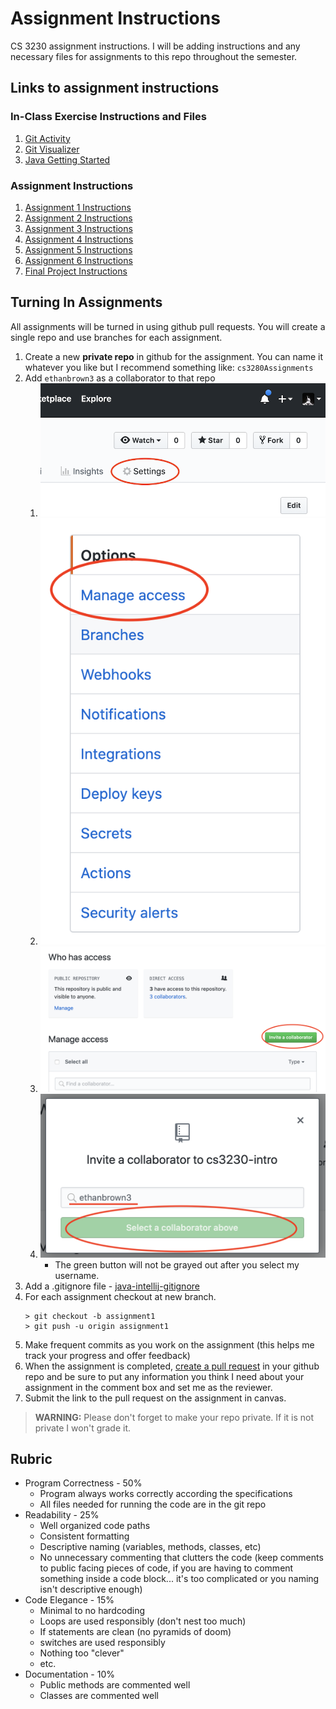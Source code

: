 # Assignment Instructions #

CS 3230 assignment instructions. I will be adding instructions and any necessary files for assignments to this repo throughout the semester.

## Links to assignment instructions ##

### In-Class Exercise Instructions and Files ###

1. [Git Activity](in-class-exercises/01GitActivity.md)
2. [Git Visualizer](in-class-exercises/02GitVisualizer.md)
3. [Java Getting Started](in-class-exercises/03JavaGettingStarted.md)

### Assignment Instructions ###

1. [Assignment 1 Instructions](assignments/Assignment1.md)
2. [Assignment 2 Instructions](assignments/Assignment2.md)
3. [Assignment 3 Instructions](assignments/Assignment3.md)
4. [Assignment 4 Instructions](assignments/Assignment4.md)
5. [Assignment 5 Instructions](assignments/Assignment5.md)
6. [Assignment 6 Instructions](assignments/Assignment6.md)
7. [Final Project Instructions](FinalProject.md)

## Turning In Assignments ##

All assignments will be turned in using github pull requests. You will create a single repo and use branches for each assignment.

1. Create a new **private repo** in github for the assignment. You can name it whatever you like but I recommend something like: `cs3280Assignments`
2. Add `ethanbrown3` as a collaborator to that repo
   1. ![settings](images/repo-settings.png)
   2. ![manage access](images/repo-manage-access.png)
   3. ![invite collaborator](images/repo-invite-collaborator.png)
   4. ![add collaborator](images/repo-select-collaborator.png)
      * The green button will not be grayed out after you select my username. 
3. Add a .gitignore file - [java-intellij-gitignore](https://www.gitignore.io/api/java,windows,intellij,macos)
4. For each assignment checkout at new branch.
    ```
    > git checkout -b assignment1
    > git push -u origin assignment1
    ```
5. Make frequent commits as you work on the assignment (this helps me track your progress and offer feedback)
6. When the assignment is completed, [create a pull request](PullRequests.md) in your github repo and be sure to put any information you think I need about your assignment in the comment box and set me as the reviewer.
7. Submit the link to the pull request on the assignment in canvas.

> **WARNING:** Please don't forget to make your repo private. If it is not private I won't grade it.

## Rubric ##

* Program Correctness - 50%
  * Program always works correctly according the specifications
  * All files needed for running the code are in the git repo
* Readability - 25%
  * Well organized code paths
  *  Consistent formatting
  * Descriptive naming (variables, methods, classes, etc)
  * No unnecessary commenting that clutters the code (keep comments to public facing pieces of code, if you are having to comment something inside a code block... it's too complicated or you naming isn't descriptive enough)
* Code Elegance - 15%
  * Minimal to no hardcoding
  * Loops are used responsibly (don't nest too much)
  * If statements are clean (no pyramids of doom)
  * switches are used responsibly
  * Nothing too "clever"
  * etc.
* Documentation - 10%
  * Public methods are commented well
  * Classes are commented well
